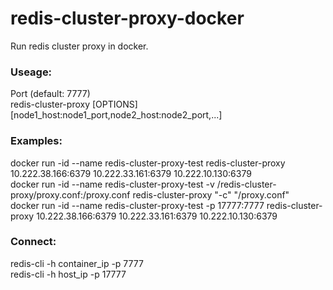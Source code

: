 # redis-cluster-proxy-docker
Run redis cluster proxy in docker.

### Useage:  
Port (default: 7777)  
redis-cluster-proxy [OPTIONS] [node1_host:node1_port,node2_host:node2_port,...]
  
### Examples:  
docker run -id --name redis-cluster-proxy-test redis-cluster-proxy 10.222.38.166:6379 10.222.33.161:6379 10.222.10.130:6379  
docker run -id --name redis-cluster-proxy-test -v /redis-cluster-proxy/proxy.conf:/proxy.conf redis-cluster-proxy "-c" "/proxy.conf"  
docker run -id --name redis-cluster-proxy-test -p 17777:7777 redis-cluster-proxy 10.222.38.166:6379 10.222.33.161:6379 10.222.10.130:6379  

### Connect:  
redis-cli -h container_ip -p 7777  
redis-cli -h host_ip -p 17777
